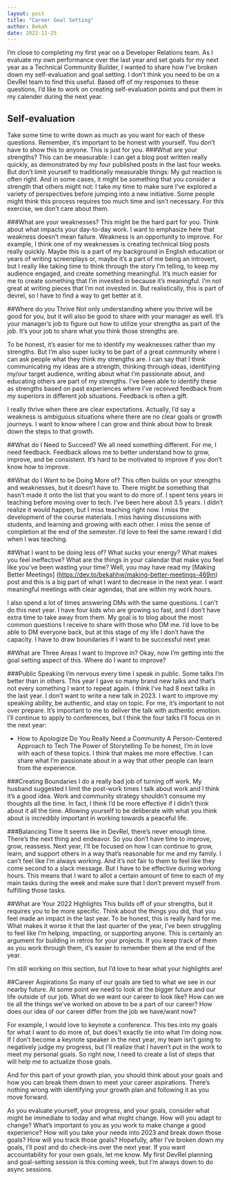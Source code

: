 ```yaml
---
layout: post
title: "Career Goal Setting"
author: Bekah
date: 2022-11-25
---
```


I’m close to completing my first year on a Developer Relations team. As I evaluate my own performance over the last year and set goals for my next year as a Technical Community Builder, I wanted to share how I’ve broken down my self-evaluation and goal setting. I don’t think you need to be on a DevRel team to find this useful. Based off of my responses to these questions, I’d like to work on creating self-evaluation points and put them in my calender during the next year.

## Self-evaluation
Take some time to write down as much as you want for each of these questions. Remember, it’s important to be honest with yourself. You don’t have to show this to anyone. This is just for you.
###What are your strengths? 
This can be measurable: I can get a blog post written really quickly, as demonstrated by my four published posts in the last four weeks. But don’t limit yourself to traditionally measurable things: My gut reaction is often right.  And in some cases, it might be something that you consider a strength that others might not: I take my time to make sure I’ve explored a variety of perspectives before jumping into a new initiative. Some people might think this process requires too much time and isn’t necessary. For this exercise, we don’t care about them.

###What are your weaknesses?
This might be the hard part for you. Think about what impacts your day-to-day work. I want to emphasize here that weakness doesn’t mean failure. Weakness is an opportunity to improve. For example, I think one of my weaknesses is creating technical blog posts really quickly. Maybe this is a part of my background in English education or years of writing screenplays or, maybe it’s a part of me being an introvert, but I really like taking time to think through the story I’m telling, to keep my audience engaged, and create something meaningful. It’s much easier for me to create something that I’m invested in because it’s meaningful. I’m not great at writing pieces that I’m not invested in. But realistically, this is part of devrel, so I have to find a way to get better at it.

##Where do you Thrive
Not only understanding where you thrive will be good for you, but it will also be good to share with your manager as well. It’s your manager’s job to figure out how to utilize your strengths as part of the job. It’s your job to share what you think those strengths are.

To be honest, it’s easier for me to identify my weaknesses rather than my strengths. But I’m also super lucky to be part of a great community where I can ask people what they think my strengths are. I can say that I think communicating my ideas are a strength, thinking through ideas, identifying my/our target audience, writing about what I’m passionate about, and educating others are part of my strengths. I’ve been able to identify these as strengths based on past experiences where I’ve received feedback from my superiors in different job situations. Feedback is often a gift. 

I really thrive when there are clear expectations. Actually, I’d say a weakness is ambiguous situations where there are no clear goals or growth journeys.  I want to know where I can grow and think about how to break down the steps to that growth. 

##What do I Need to Succeed?
We all need something different. For me, I need feedback. Feedback allows me to better understand how to grow, improve, and be consistent. It’s hard to be motivated to improve if you don’t know how to improve. 

##What do I Want to be Doing More of?
This often builds on your strengths and weaknesses, but it doesn’t have to. There might be something that hasn’t made it onto the list that you want to do more of. I spent tens years in teaching before moving over to tech. I’ve been here about 3.5 years. I didn’t realize it would happen, but I miss teaching right now. I miss the development of the course materials. I miss having discussions with students, and learning and growing with each other. I miss the sense of completion at the end of the semester. I’d love to feel the same reward I did when I was teaching. 

##What I want to be doing less of?
What sucks your energy? What makes you feel ineffective? What are the things in your calendar that make you feel like you’ve been wasting your time? Well, you may have read my [Making Better Meetings] (https://dev.to/bekahhw/making-better-meetings-469m) post and this is a big part of what I want to decrease in the next year. I want meaningful meetings with clear agendas, that are within my work hours.

I also spend a lot of times answering DMs with the same questions. I can’t do this next year. I have four kids who are growing so fast, and I don’t have extra time to take away from them. My goal is to blog about the most common questions I receive to share with those who DM me. I’d love to be able to DM everyone back, but at this stage of my life I don’t have the capacity. I have to draw boundaries if I want to be successful next year. 

##What are Three Areas I want to Improve in?
Okay, now I’m getting into the goal setting aspect of this. Where do I want to improve?

###Public Speaking
I’m nervous every time I speak in public. Some talks I’m better than in others. This year I gave so many brand new talks and that’s not every something I want to repeat again. I think I’ve had 8 next talks in the last year. I don’t want to write a new talk in 2023. I want to improve my speaking ability, be authentic, and stay on topic. For me, it’s important to not over prepare. It’s important to me to deliver the talk with authentic emotion. I’ll continue to apply to conferences, but I think the four talks I’ll focus on in the next year:
- How to Apologize
Do You Really Need a Community
A Person-Centered Approach to Tech
The Power of Storytelling
To be honest, I’m in love with each of these topics. I think that makes me more effective. I can share what I’m passionate about  in a way that other people can learn from the experience. 

###Creating Boundaries
I do a really bad job of turning off work. My husband suggested I limit the post-work times I talk about work and I think it’s a good idea. Work and community strategy shouldn’t consume my thoughts all the time. In fact, I think I’d be more effective if I didn’t think about it all the time. Allowing yourself to be deliberate with what you think about is incredibly important in working towards a peaceful life. 

###Balancing Time
It seems like in DevRel, there’s never enough time. There’s the next thing and endeavor. So you don’t have time to improve, grow, reassess. Next year, I’ll be focused on how I can continue to grow, learn, and support others in a way that’s reasonable for me and my family. I can’t feel like I’m always working. And it’s not fair to them to feel like they come second to a slack message. But I have to be effective during working hours. This means that I want to allot a certain amount of time to each of my main tasks during the week and make sure that I don’t prevent myself from fulfilling those tasks.

##What are Your 2022 Highlights
This builds off of your strengths, but it requires you to be more specific. Think about the things you did, that you feel made an impact in the last year. To be honest, this is really hard for me. What makes it worse it that the last quarter of the year, I’ve been struggling to feel like I’m helping, impacting, or supporting anyone. This is certainly an argument for building in retros for your projects. If you keep track of them as you work through them, it’s easier to remember them at the end of the year. 

I’m still working on this section, but I’d love to hear what your highlights are!

##Career Aspirations
So many of our goals are tied to what we see in our nearby future. At some point we need to look at the bigger future and our life outside of our job. What do we want our career to look like? How can we tie all the things we’ve worked on above to be a part of our career? How does our idea of our career differ from the job we have/want now?

For example, I would love to keynote a conference. This ties into my goals for what I want to do more of, but does’t exactly tie into what I’m doing now. If I don’t become a keynote speaker in the next year, my team isn’t going to negatively judge my progress, but I’ll realize that I haven’t put in the work to meet my personal goals. So right now, I need to create a list of steps that will help me to actualize those goals.

And for this part of your growth plan, you should think about your goals and how you can break them down to meet your career aspirations. There’s nothing wrong with identifying your growth plan and following it as you move forward.

As you evaluate yourself, your progress, and your goals, consider what might be immediate to today and what might change. How will you adapt to change? What’s important to you as you work to make change a good experience? How will you take your needs into 2023 and break down those goals? How will you track those goals? Hopefully, after I’ve broken down my goals, I’ll post and do check-ins over the next year. If you want accountability for your own goals, let me know. My first DevRel planning and goal-setting session is this coming week, but I’m always down to do async sessions.
